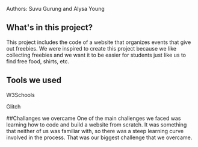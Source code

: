 Authors: Suvu Gurung and Alysa Young

## What's in this project?
This project includes the code of a website that organizes events that give out freebies. 
We were inspired to create this project because we like collecting freebies and we want it to be easier for students just like us to find free food, shirts, etc. 

## Tools we used
W3Schools

Glitch

##Challanges we overcame
One of the main challenges we faced was learning how to code and build a website from scratch. It was something that neither of us was familiar with, so there was a steep learning curve involved in the process. That was our biggest challenge that we overcame. 

